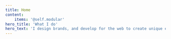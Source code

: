 ```yaml
---
title: Home
content:
    items: '@self.modular'
hero_title: 'What I do'
hero_text: 'I design brands, and develop for the web to create unique experiences, that connect company values with client needs.'
---
```


